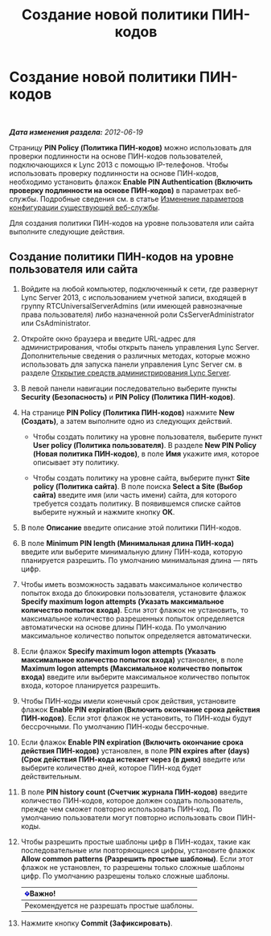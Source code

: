 ﻿---
title: Создание новой политики ПИН-кодов
TOCTitle: Создание новой политики ПИН-кодов
ms:assetid: 8bdf0478-fe9f-4371-93ff-db39381a25db
ms:mtpsurl: https://technet.microsoft.com/ru-ru/library/Gg182547(v=OCS.15)
ms:contentKeyID: 49310447
ms.date: 05/19/2016
mtps_version: v=OCS.15
ms.translationtype: HT
---

# Создание новой политики ПИН-кодов

 

_**Дата изменения раздела:** 2012-06-19_

Страницу **PIN Policy (Политика ПИН-кодов)** можно использовать для проверки подлинности на основе ПИН-кодов пользователей, подключающихся к Lync 2013 с помощью IP-телефонов. Чтобы использовать проверку подлинности на основе ПИН-кодов, необходимо установить флажок **Enable PIN Authentication (Включить проверку подлинности на основе ПИН-кодов)** в параметрах веб-службы. Подробные сведения см. в статье [Изменение параметров конфигурации существующей веб-службы](lync-server-2013-modify-existing-web-service-configuration-settings.md).

Для создания политики ПИН-кодов на уровне пользователя или сайта выполните следующие действия.

## Создание политики ПИН-кодов на уровне пользователя или сайта

1.  Войдите на любой компьютер, подключенный к сети, где развернут Lync Server 2013, с использованием учетной записи, входящей в группу RTCUniversalServerAdmins (или имеющей равнозначные права пользователя) либо назначенной роли CsServerAdministrator или CsAdministrator.

2.  Откройте окно браузера и введите URL-адрес для администрирования, чтобы открыть панель управления Lync Server. Дополнительные сведения о различных методах, которые можно использовать для запуска панели управления Lync Server см. в разделе [Открытие средств администрирования Lync Server](lync-server-2013-open-lync-server-administrative-tools.md).

3.  В левой панели навигации последовательно выберите пункты **Security (Безопасность)** и **PIN Policy (Политика ПИН-кодов)**.

4.  На странице **PIN Policy (Политика ПИН-кодов)** нажмите **New (Создать)**, а затем выполните одно из следующих действий.
    
      - Чтобы создать политику на уровне пользователя, выберите пункт **User policy (Политика пользователя)**. В разделе **New PIN Policy (Новая политика ПИН-кодов)**, в поле **Имя** укажите имя, которое описывает эту политику.
    
      - Чтобы создать политику на уровне сайта, выберите пункт **Site policy (Политика сайта)**. В поле поиска **Select a Site (Выбор сайта)** введите имя (или часть имени) сайта, для которого требуется создать политику. В появившемся списке сайтов выберите нужный и нажмите кнопку **ОК**.

5.  В поле **Описание** введите описание этой политики ПИН-кодов.

6.  В поле **Minimum PIN length (Минимальная длина ПИН-кода)** введите или выберите минимальную длину ПИН-кода, которую планируется разрешить. По умолчанию минимальная длина — пять цифр.

7.  Чтобы иметь возможность задавать максимальное количество попыток входа до блокировки пользователя, установите флажок **Specify maximum logon attempts (Указать максимальное количество попыток входа)**. Если этот флажок не установить, то максимальное количество разрешенных попыток определяется автоматически на основе длины ПИН-кода. По умолчанию максимальное количество попыток определяется автоматически.

8.  Если флажок **Specify maximum logon attempts (Указать максимальное количество попыток входа)** установлен, в поле **Maximum logon attempts (Максимальное количество попыток входа)** введите или выберите максимальное количество попыток входа, которое планируется разрешить.

9.  Чтобы ПИН-коды имели конечный срок действия, установите флажок **Enable PIN expiration (Включить окончание срока действия ПИН-кодов)**. Если этот флажок не установить, то ПИН-коды будут бессрочными. По умолчанию ПИН-коды бессрочные.

10. Если флажок **Enable PIN expiration (Включить окончание срока действия ПИН-кодов)** установлен, в поле **PIN expires after (days) (Срок действия ПИН-кода истекает через (в днях)** введите или выберите количество дней, которое ПИН-код будет действительным.

11. В поле **PIN history count (Счетчик журнала ПИН-кодов)** введите количество ПИН-кодов, которое должен создать пользователь, прежде чем сможет повторно использовать ПИН-код. По умолчанию пользователи могут повторно использовать свои ПИН-коды.

12. Чтобы разрешить простые шаблоны цифр в ПИН-кодах, такие как последовательные или повторяющиеся цифры, установите флажок **Allow common patterns (Разрешить простые шаблоны)**. Если этот флажок не установлен, то разрешены только сложные шаблоны цифр. По умолчанию разрешены только сложные шаблоны.
    
    <table>
    <thead>
    <tr class="header">
    <th><img src="images/JJ618369.important(OCS.15).gif" title="important" alt="important" />Важно!</th>
    </tr>
    </thead>
    <tbody>
    <tr class="odd">
    <td>Рекомендуется не разрешать простые шаблоны.</td>
    </tr>
    </tbody>
    </table>


13. Нажмите кнопку **Commit (Зафиксировать)**.

